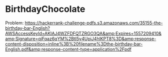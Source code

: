# BirthdayChocolate
Problem: https://hackerrank-challenge-pdfs.s3.amazonaws.com/35155-the-birthday-bar-English?AWSAccessKeyId=AKIAJ4WZFDFQTZRGO3QA&amp;Expires=1557209410&amp;Signature=qjFqaz6qYM%2Btl5y4UpiJ4hlKPT8%3D&amp;response-content-disposition=inline%3B%20filename%3Dthe-birthday-bar-English.pdf&amp;response-content-type=application%2Fpdf
